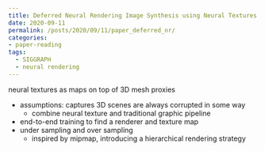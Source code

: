 ```yaml
---
title: Deferred Neural Rendering Image Synthesis using Neural Textures
date: 2020-09-11
permalink: /posts/2020/09/11/paper_deferred_nr/
categories:
- paper-reading
tags:
  - SIGGRAPH
  - neural rendering
---
```


neural textures as maps on top of 3D mesh proxies
- assumptions: captures 3D scenes are always corrupted in some way
  - combine neural texture and traditional graphic pipeline
- end-to-end training to find a renderer and texture map
- under sampling and over sampling
  - inspired by mipmap, introducing a hierarchical rendering strategy